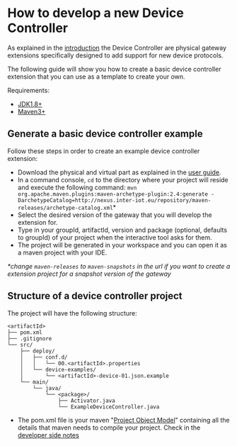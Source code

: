 # How to develop a new Device Controller

As explained in the [introduction](../index.md) the Device Controller are physical gateway extensions
specifically designed to add support for new device protocols.

The following guide will show you how to create a basic device controller extension that you can use as a template to create your own.

Requirements:

 - [JDK1.8+](https://www.oracle.com/technetwork/java/javase/downloads/jdk8-downloads-2133151.html)
 - [Maven3+](https://maven.apache.org/install.html)

## Generate a basic device controller example

Follow these steps in order to create an example device controller extension:

 - Download the physical and virtual part as explained in the [user guide]().
 - In a command console, `cd` to the directory where your project will reside and execute the following command: `mvn org.apache.maven.plugins:maven-archetype-plugin:2.4:generate -DarchetypeCatalog=http://nexus.inter-iot.eu/repository/maven-releases/archetype-catalog.xml`*
 - Select the desired version of the gateway that you will develop the extension for.
 - Type in your groupId, artifactId, version and package (optional, defaults to groupId) of your project when the interactive tool asks for them.
 - The project will be generated in your workspace and you can open it as a maven project with your IDE.

*\*change `maven-releases` to `maven-snapshots` in the url if you want to create a extension project for a snapshot version of the gateway*

## Structure of a device controller project

The project will have the following structure:

```
<artifactId>
├── pom.xml
├── .gitignore
└── src/
    ├── deploy/
    │   ├── conf.d/
    │   │   └── 00.<artifactId>.properties
    │   └── device-examples/
    │       └── <artifactId>-device-01.json.example
    └── main/
        └── java/
            └── <package>/
                ├── Activator.java
                └── ExampleDeviceController.java
```

 - The pom.xml file is your maven "[Project Object Model](https://maven.apache.org/pom.html)" containing all the details that maven needs to compile your project. Check in the [developer side notes](side-notes.md#extension-pom)